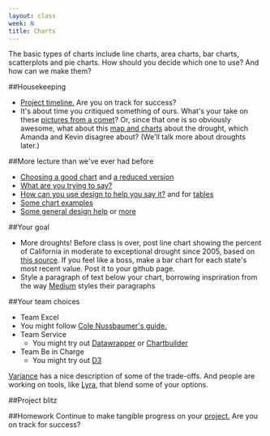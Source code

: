 ```yaml
---
layout: class
week: N
title: Charts
---
```


The basic types of charts include line charts, area charts, bar charts, scatterplots and pie charts. How should you decide which one to use? And how can we make them?

##Housekeeping

- [Project timeline.](../../projects/) Are you on track for success?
- It's about time you critiqued something of ours. What's your take on these [pictures from a comet](http://www.nytimes.com/interactive/2014/11/12/science/space/rosetta-philae-comet-landing.html)? Or, since that one is so obviously awesome, what about this [map and charts](http://www.nytimes.com/interactive/2014/upshot/mapping-the-spread-of-drought-across-the-us.html?abt=0002&abg=1) about the drought, which Amanda and Kevin disagree about? (We'll talk more about droughts later.)

##More lecture than we've ever had before

- [Choosing a good chart](http://extremepresentation.typepad.com/files/choosing-a-good-chart-09.pdf) and [a reduced version](http://kpq.github.io/sherp-31/assets/lectures/charts-reduced.pdf) 
- [What are you trying to say?](http://lulupinney.co.uk/2012/08/what-are-you-trying-to-say/)
- [How can you use design to help you say it?](http://i.imgur.com/RzYaLZg.gif) and for [tables](http://i.imgur.com/ZY8dKpA.gif)
- [Some chart examples](http://kpq.github.io/sherp-31/assets/lectures/chartexamples.pdf)
- [Some general design help](http://www.visualmess.com) or [more](http://lenagroeger.s3.amazonaws.com/cuny-spring14/designclass.html)

##Your goal
- More droughts! Before class is over, post line chart showing the percent of California in moderate to exceptional drought since 2005, based on [this source](http://droughtmonitor.unl.edu/MapsAndData/DataTables.aspx). If you feel like a boss, make a bar chart for each state's most recent value. Post it to your github page.
- Style a paragraph of text below your chart, borrowing inspriration from the way [Medium](https://medium.com/cool-code-pal/70abf2d96a10) styles their paragraphs

##Your team choices

- Team Excel
 - You might follow [Cole Nussbaumer's guide.](http://www.storytellingwithdata.com/2011/11/how-to-do-it-in-excel.html)
- Team Service
  - You might try out [Datawrapper](http://datawrapper.de/) or [Chartbuilder](http://quartz.github.io/Chartbuilder/)
- Team Be in Charge
  - You might try out [D3](https://github.com/mbostock/d3/wiki/Gallery)


[Variance](https://variancecharts.com/examples/) has a nice description of some of the trade-offs. And people are working on tools, like [Lyra](http://idl.cs.washington.edu/projects/lyra/), that blend some of your options.

##Project blitz

##Homework
Continue to make tangible progress on your [project.](../../projects/) Are you on track for success?

